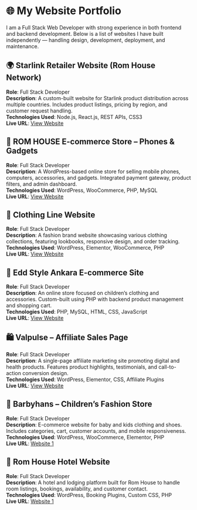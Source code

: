# 🌐 My Website Portfolio

I am a Full Stack Web Developer with strong experience in both frontend and backend development. Below is a list of websites I have built independently — handling design, development, deployment, and maintenance.



## 🌍 Starlink Retailer Website (Rom House Network)

**Role**: Full Stack Developer  
**Description**: A custom-built website for Starlink product distribution across multiple countries. Includes product listings, pricing by region, and customer request handling.  
**Technologies Used**: Node.js, React.js, REST APIs, CSS3  
**Live URL**: [View Website](https://starlink-lake.vercel.app/)



## 🛒 ROM HOUSE E-commerce Store – Phones & Gadgets

**Role**: Full Stack Developer  
**Description**: A WordPress-based online store for selling mobile phones, computers, accessories, and gadgets. Integrated payment gateway, product filters, and admin dashboard.  
**Technologies Used**: WordPress, WooCommerce, PHP, MySQL  
**Live URL**: [View Website](https://www.hotel.romhousenetwork.com)



## 👗 Clothing Line Website

**Role**: Full Stack Developer  
**Description**: A fashion brand website showcasing various clothing collections, featuring lookbooks, responsive design, and order tracking.  
**Technologies Used**: WordPress, Elementor, WooCommerce, PHP  
**Live URL**: [View Website](https://jessicaorla.cgsmodel.com/)



## 🧸 Edd Style Ankara  E-commerce Site

**Role**: Full Stack Developer  
**Description**: An online store focused on children’s clothing and accessories. Custom-built using PHP with backend product management and shopping cart.  
**Technologies Used**: PHP, MySQL, HTML, CSS, JavaScript  
**Live URL**: [View Website](https://wears.cgsmodel.com/)



## 🛍️ Valpulse – Affiliate Sales Page

**Role**: Full Stack Developer  
**Description**: A single-page affiliate marketing site promoting digital and health products. Features product highlights, testimonials, and call-to-action conversion design.  
**Technologies Used**: WordPress, Elementor, CSS, Affiliate Plugins  
**Live URL**: [View Website](https://www.Valpulse.com)



## 👶 Barbyhans – Children’s Fashion Store

**Role**: Full Stack Developer  
**Description**: E-commerce website for baby and kids clothing and shoes. Includes categories, cart, customer accounts, and mobile responsiveness.  
**Technologies Used**: WordPress, WooCommerce, Elementor, PHP  
**Live URL**: [Website 1](https://www.barbyhans.com)



## 🏨 Rom House Hotel Website

**Role**: Full Stack Developer  
**Description**: A hotel and lodging platform built for Rom House to handle room listings, bookings, availability, and customer contact.  
**Technologies Used**: WordPress, Booking Plugins, Custom CSS, PHP  
**Live URL**: [Website 1](https://www.hotel.romhousenetwork.com)







